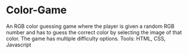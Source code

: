 # Color-Game
An RGB color guessing game where the player is given a random RGB number and has to guess the correct color by selecting the image of that color. The game has multiple difficulty options.
Tools: HTML, CSS, Javascript
